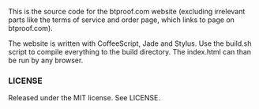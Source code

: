 This is the source code for the btproof.com website (excluding irrelevant parts like the terms of service and order page, which links to page on btproof.com).

The website is written with CoffeeScript, Jade and Stylus. Use the build.sh script to compile everything to the build directory. The index.html can than be run by any browser.

### LICENSE

Released under the MIT license. See LICENSE.


